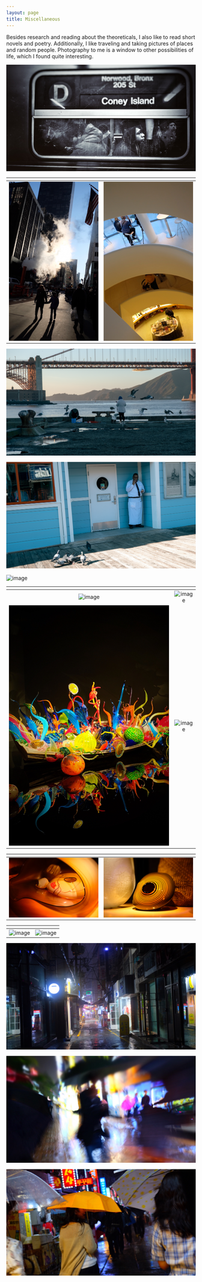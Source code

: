 ```yaml
---
layout: page
title: Miscellaneous
---
```


Besides research and reading about the theoreticals, I also like to read short novels and poetry. Additionally, I like traveling and taking pictures of places and random people. Photography to me is a window to other possibilities of life, which I found quite interesting. 


![image](/assets/photo/nyc-subway.jpg)

| <!-- -->    | <!-- -->    |
:-------------------------:|:-------------------------:
![image](/assets/photo/nyc-street.JPG)  |  ![image](/assets/photo/nyc-museum.JPG)

![image](/assets/photo/sf-sea.png)

![image](/assets/photo/sf-seagull.png)

![image](/assets/photo/sf-bench.png)

| <!-- -->    | <!-- -->    |
:-------------------------:|:-------------------------:
![image](/assets/photo/sf-bridge.png)  |  ![image](/assets/photo/sf-glass.png)
![image](/assets/photo/sf-glassboat.JPG) | ![image](/assets/photo/sf-train.png)

| <!-- -->    | <!-- -->    |
:-------------------------:|:-------------------------:
![image](/assets/photo/sf-glass3.png)  |  ![image](/assets/photo/sf-glass4.png)


| <!-- -->    | <!-- -->    |
:-------------------------:|:-------------------------:
![image](/assets/photo/sf-city2.png)  |  ![image](/assets/photo/sf-chinatown.png)

![image](/assets/photo/busan-street.JPG)

![image](/assets/photo/busan-rain2.JPG)  

![image](/assets/photo/busan-rain.JPG)



